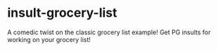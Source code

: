 # insult-grocery-list
A comedic twist on the classic grocery list example! Get PG insults for working on your grocery list!
